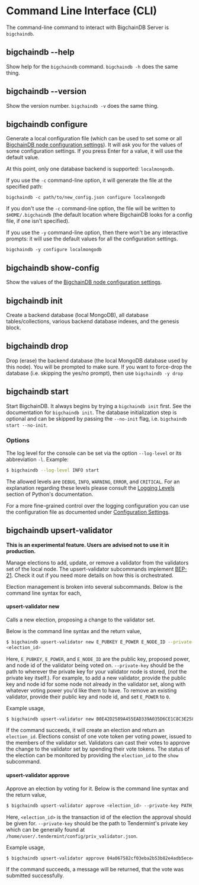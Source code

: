 <!---
Copyright BigchainDB GmbH and BigchainDB contributors
SPDX-License-Identifier: (Apache-2.0 AND CC-BY-4.0)
Code is Apache-2.0 and docs are CC-BY-4.0
--->

# Command Line Interface (CLI)

The command-line command to interact with BigchainDB Server is `bigchaindb`.


## bigchaindb \-\-help

Show help for the `bigchaindb` command. `bigchaindb -h` does the same thing.


## bigchaindb \-\-version

Show the version number. `bigchaindb -v` does the same thing.


## bigchaindb configure

Generate a local configuration file (which can be used to set some or all [BigchainDB node configuration settings](configuration.html)). It will ask you for the values of some configuration settings.
If you press Enter for a value, it will use the default value.

At this point, only one database backend is supported: `localmongodb`.

If you use the `-c` command-line option, it will generate the file at the specified path:
```text
bigchaindb -c path/to/new_config.json configure localmongodb
```

If you don't use the `-c` command-line option, the file will be written to `$HOME/.bigchaindb` (the default location where BigchainDB looks for a config file, if one isn't specified).

If you use the `-y` command-line option, then there won't be any interactive prompts: it will use the default values for all the configuration settings.
```text
bigchaindb -y configure localmongodb
```


## bigchaindb show-config

Show the values of the [BigchainDB node configuration settings](configuration.html).


## bigchaindb init

Create a backend database (local MongoDB), all database tables/collections,
various backend database indexes, and the genesis block.


## bigchaindb drop

Drop (erase) the backend database (the local MongoDB database used by this node).
You will be prompted to make sure.
If you want to force-drop the database (i.e. skipping the yes/no prompt), then use `bigchaindb -y drop`


## bigchaindb start

Start BigchainDB. It always begins by trying a `bigchaindb init` first. See the documentation for `bigchaindb init`.
The database initialization step is optional and can be skipped by passing the `--no-init` flag, i.e. `bigchaindb start --no-init`.

### Options

The log level for the console can be set via the option `--log-level` or its
abbreviation `-l`. Example:

```bash
$ bigchaindb --log-level INFO start
```

The allowed levels are `DEBUG`, `INFO`, `WARNING`, `ERROR`, and `CRITICAL`.
For an explanation regarding these levels please consult the
[Logging Levels](https://docs.python.org/3.6/library/logging.html#levels)
section of Python's documentation.

For a more fine-grained control over the logging configuration you can use the
configuration file as documented under
[Configuration Settings](configuration.html).


## bigchaindb upsert-validator

**This is an experimental feature. Users are advised not to use it in production.**


Manage elections to add, update, or remove a validator from the validators set of the local node. The upsert-validator subcommands implement [BEP-21](https://github.com/bigchaindb/BEPs/tree/master/21). Check it out if you need more details on how this is orchestrated.

Election management is broken into several subcommands. Below is the command line syntax for each,

#### upsert-validator new

Calls a new election, proposing a change to the validator set.

Below is the command line syntax and the return value,

```bash
$ bigchaindb upsert-validator new E_PUBKEY E_POWER E_NODE_ID --private-key PATH_TO_YOUR_PRIVATE_KEY
<election_id>
```

Here, `E_PUBKEY`, `E_POWER`, and `E_NODE_ID` are the public key, proposed power, and node id of the validator being voted on. `--private-key` should be the path to wherever the private key for your validator node is stored, (*not* the private key itself.). For example, to add a new validator, provide the public key and node id for some node not already in the validator set, along with whatever voting power you'd like them to have. To remove an existing validator, provide their public key and node id, and set `E_POWER` to `0`.

Example usage,

```bash
$ bigchaindb upsert-validator new B0E42D2589A455EAD339A035D6CE1C8C3E25863F268120AA0162AD7D003A4014 1 12345 --private-key /home/user/.tendermint/config/priv_validator.json
```

If the command succeeds, it will create an election and return an `election_id`. Elections consist of one vote token per voting power, issued to the members of the validator set. Validators can cast their votes to approve the change to the validator set by spending their vote tokens. The status of the election can be monitored by providing the `election_id` to the `show` subcommand.

#### upsert-validator approve
 Approve an election by voting for it.
 Below is the command line syntax and the return value,
 ```bash
$ bigchaindb upsert-validator approve <election_id> --private-key PATH_TO_YOUR_PRIVATE_KEY
```
 Here, `<election_id>` is the transaction id of the election the approval should be given for. `--private-key` should be the path to Tendermint's private key which can be generally found at `/home/user/.tendermint/config/priv_validator.json`.

 Example usage,
 ```bash
$ bigchaindb upsert-validator approve 04a067582cf03eba2b53b82e4adb5ece424474cbd4f7183780855a93ac5e3caa --private-key /home/user/.tendermint/config/priv_validator.json
```
 If the command succeeds, a message will be returned, that the vote was submitted successfully.
